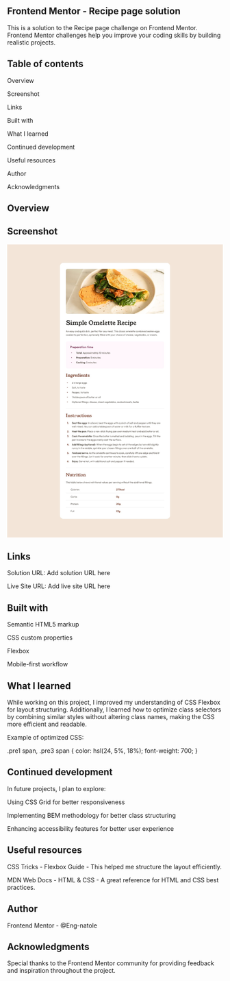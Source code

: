 ## Frontend Mentor - Recipe page solution

This is a solution to the Recipe page challenge on Frontend Mentor. Frontend Mentor challenges help you improve your coding skills by building realistic projects.

## Table of contents

Overview

Screenshot

Links

Built with

What I learned

Continued development

Useful resources

Author

Acknowledgments

## Overview

## Screenshot

![recipe-page-image-on-desktop](./assets/images/desktop-screenshot.jpg)

## Links

Solution URL: Add solution URL here

Live Site URL: Add live site URL here

## Built with

Semantic HTML5 markup

CSS custom properties

Flexbox

Mobile-first workflow

## What I learned

While working on this project, I improved my understanding of CSS Flexbox for layout structuring. Additionally, I learned how to optimize class selectors by combining similar styles without altering class names, making the CSS more efficient and readable.

Example of optimized CSS:

.pre1 span, .pre3 span {
color: hsl(24, 5%, 18%);
font-weight: 700;
}

## Continued development

In future projects, I plan to explore:

Using CSS Grid for better responsiveness

Implementing BEM methodology for better class structuring

Enhancing accessibility features for better user experience

## Useful resources

CSS Tricks - Flexbox Guide - This helped me structure the layout efficiently.

MDN Web Docs - HTML & CSS - A great reference for HTML and CSS best practices.

## Author

Frontend Mentor - @Eng-natole

## Acknowledgments

Special thanks to the Frontend Mentor community for providing feedback and inspiration throughout the project.
